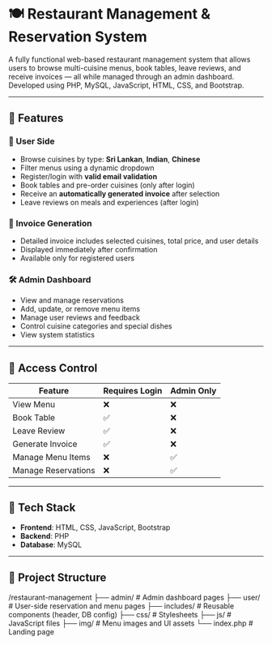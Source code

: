 # 🍽️ Restaurant Management & Reservation System

A fully functional web-based restaurant management system that allows users to browse multi-cuisine menus, book tables, leave reviews, and receive invoices — all while managed through an admin dashboard. Developed using PHP, MySQL, JavaScript, HTML, CSS, and Bootstrap.

---

## 🚀 Features

### 👤 User Side
- Browse cuisines by type: **Sri Lankan**, **Indian**, **Chinese**
- Filter menus using a dynamic dropdown
- Register/login with **valid email validation**
- Book tables and pre-order cuisines (only after login)
- Receive an **automatically generated invoice** after selection
- Leave reviews on meals and experiences (after login)

### 🧾 Invoice Generation
- Detailed invoice includes selected cuisines, total price, and user details
- Displayed immediately after confirmation
- Available only for registered users

### 🛠️ Admin Dashboard
- View and manage reservations
- Add, update, or remove menu items
- Manage user reviews and feedback
- Control cuisine categories and special dishes
- View system statistics

---

## 🔐 Access Control

| Feature             | Requires Login | Admin Only |
|---------------------|----------------|------------|
| View Menu           | ❌             | ❌         |
| Book Table          | ✅             | ❌         |
| Leave Review        | ✅             | ❌         |
| Generate Invoice    | ✅             | ❌         |
| Manage Menu Items   | ❌             | ✅         |
| Manage Reservations | ❌             | ✅         |

---

## 🧰 Tech Stack

- **Frontend**: HTML, CSS, JavaScript, Bootstrap
- **Backend**: PHP
- **Database**: MySQL

---

## 📁 Project Structure

/restaurant-management
├── admin/ # Admin dashboard pages
├── user/ # User-side reservation and menu pages
├── includes/ # Reusable components (header, DB config)
├── css/ # Stylesheets
├── js/ # JavaScript files
├── img/ # Menu images and UI assets
└── index.php # Landing page
